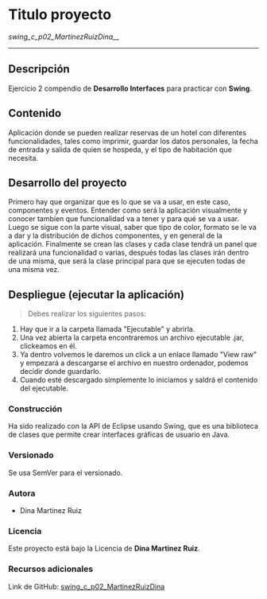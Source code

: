 # Titulo proyecto
*swing_c_p02_MartinezRuizDina__*

***

## Descripción
Ejercicio 2 compendio de **Desarrollo Interfaces** para practicar con **Swing**.

## Contenido
Aplicación donde se pueden realizar reservas de un hotel con diferentes funcionalidades, tales como imprimir, guardar los datos personales, la fecha de entrada y salida de quien se hospeda, y el tipo de habitación que necesita.

## Desarrollo del proyecto
Primero hay que organizar que es lo que se va a usar, en este caso, componentes y eventos. Entender como será la aplicación visualmente y conocer tambíen que funcionalidad va a tener y para qué se va a usar.
Luego se sigue con la parte visual, saber que tipo de color, formato se le va a dar y la distribución de dichos componentes, y en general de la aplicación. 
Finalmente se crean las clases y cada clase tendrá un panel que realizará una funcionalidad o varias, después todas las clases irán dentro de una misma, que será la clase principal para que se ejecuten todas de una misma vez.


## Despliegue (ejecutar la aplicación)

> Debes realizar los siguientes pasos:
<ol>
  <li>Hay que ir a la carpeta llamada "Ejecutable" y abrirla.</li>
  <li>Una vez abierta la carpeta encontraremos un archivo ejecutable .jar, clickeamos en él.</li>
  <li>Ya dentro volvemos le daremos un click a un enlace llamado "View raw" y empezará a descargarse el archivo en 
nuestro ordenador, podemos decidir donde guardarlo.</li>
  <li>Cuando esté descargado simplemente lo iniciamos y saldrá el contenido del ejecutable.</li>
</ol>

### Construcción
Ha sido realizado con la API de Eclipse usando Swing, que es una biblioteca de clases que permite crear interfaces gráficas de usuario en Java.

### Versionado
Se usa SemVer para el versionado.

### Autora
- Dina Martinez Ruiz

### Licencia
Este proyecto está bajo la Licencia de **Dina Martinez Ruiz**.

### Recursos adicionales 
Link de GitHub: 
[swing_c_p02_MartinezRuizDina](https://github.com/LavryDam/swing_c_p02_MartinezRuizDina)

